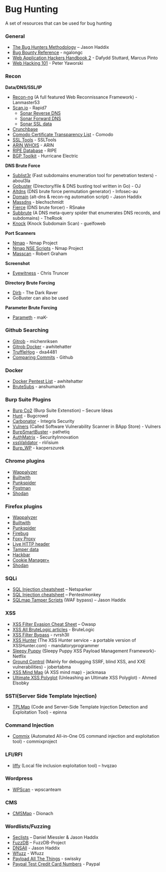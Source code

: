 # Bug Hunting

A set of resources that can be used for bug hunting

### General
* [The Bug Hunters Methodology](https://github.com/jhaddix/tbhm) – Jason Haddix
* [Bug Bounty Reference](https://github.com/ngalongc/bug-bounty-reference) - ngalongc
* [Web Application Hackers Handbook 2](https://www.amazon.com/Web-Application-Hackers-Handbook-Exploiting/dp/1118026470) - Dafydd Stuttard, Marcus Pinto
* [Web Hacking 101](https://leanpub.com/web-hacking-101) - Peter Yaworski

### Recon

**Data/DNS/SSL/IP**

* [Recon-ng](https://bitbucket.org/LaNMaSteR53/recon-ng) (A full featured Web Reconnissance Framework) - Lanmaster53
* [Scan.io](https://scans.io) - Rapid7
  * [Sonar Reverse DNS](https://scans.io/study/sonar.rdns_v2)
  * [Sonar Forward DNS](https://scans.io/study/sonar.fdns_v2)
  * [Sonar SSL data](https://scans.io/study/sonar.ssl)
* [Crunchbase](https://www.crunchbase.com/)
* [Comodo Certificate Transparency List](https://crt.sh/) - Comodo
* [SSL Tools](http://ssltools.com/) - SSLTools
* [ARIN WHOIS](https://whois.arin.net/ui/) - ARIN
* [RIPE Database](https://apps.db.ripe.net/db-web-ui/#/query) - RIPE 
* [BGP Toolkit](https://bgp.he.net/) - Hurricane Electric

**DNS Brute Force**
* [Sublist3r](https://github.com/aboul3la/Sublist3r) (Fast subdomains enumeration tool for penetration testers) - aboul3la
* [Gobuster](https://github.com/OJ/gobuster) (Directory/file & DNS busting tool written in Go) - OJ
* [Altdns](https://github.com/infosec-au/altdns) (DNS brute force permutation generator) - Infosec-au
* [Domain](https://github.com/jhaddix/domain) (alt-dns & recon-ng automation script) - Jason Haddix
* [Massdns](https://github.com/blechschmidt/massdns) - blechschmidt
* [Fierce](http://tools.kali.org/information-gathering/fierce) (DNS brute forcer) - RSnake
* [Subbrute](https://github.com/TheRook/subbrute) (A DNS meta-query spider that enumerates DNS records, and subdomains) - TheRook
* [Knock](https://github.com/guelfoweb/knock) (Knock Subdomain Scan) - guelfoweb

**Port Scanners**
 * [Nmap](https://nmap.org/download.html) - Nmap Project
 * [Nmap NSE Scripts](https://nmap.org/nsedoc/) - Nmap Project
 * [Masscan](https://github.com/robertdavidgraham/masscan) - Robert Graham

**Screenshot**
 * [Eyewitness](https://github.com/ChrisTruncer/EyeWitness) - Chris Truncer

**Directory Brute Forcing**
* [Dirb](https://tools.kali.org/web-applications/dirb) - The Dark Raver
* GoBuster can also be used

**Parameter Brute Forcing**
* [Parameth](https://github.com/maK-/parameth) - maK-

### Github Searching
* [Gitrob](https://github.com/michenriksen/gitrob) - michenriksen
* [Gitrob Docker](https://github.com/awhitehatter/gitrob-docker) - awhitehatter
* [TruffleHog](https://github.com/dxa4481/truffleHog) - dxa4481
* [Comparing Commits](https://help.github.com/articles/comparing-commits-across-time/) - Github

### Docker

* [Docker Pentest List](https://github.com/awhitehatter/docker-pentest-lists) - awhitehatter
* [BruteSubs](https://github.com/anshumanbh/brutesubs) - anshumanbh

### Burp Suite Plugins
* [Burp Co2](http://burpco2.com/) (Burp Suite Extenstion) – Secure Ideas
* [Hunt](https://github.com/bugcrowd/HUNT) - Bugcrowd
* [Carbonator](https://portswigger.net/bappstore/bapps/details/e3a26fff8e1d401dade52f3a8d42d06b) - Integris Security
* [Vulners](https://github.com/vulnersCom/burp-vulners-scanner) (Called Software Vulnerability Scanner in BApp Store) - Vulners
* [BurpSmartBuster](https://github.com/pathetiq/BurpSmartBuster) - pathetiq
* [AuthMatrix](https://github.com/SecurityInnovation/AuthMatrix) - SecurityInnovation
* [xssValidator](https://github.com/nVisium/xssValidator) - nVisium
* [Burp_WP](https://github.com/kacperszurek/burp_wp) - kacperszurek

### Chrome plugins
* [Wappalyzer](https://chrome.google.com/webstore/detail/wappalyzer/gppongmhjkpfnbhagpmjfkannfbllamg?hl=en)
* [Builtwith](https://chrome.google.com/webstore/detail/builtwith-technology-prof/dapjbgnjinbpoindlpdmhochffioedbn?hl=en)
* [Punkspider](https://chrome.google.com/webstore/detail/punkspider/ejdnmggbihgcgkgppokffmcfkhkdnlop?hl=en)
* [Postman](https://chrome.google.com/webstore/detail/postman/fhbjgbiflinjbdggehcddcbncdddomop?hl=en)
* [Shodan](https://chrome.google.com/webstore/detail/shodan/jjalcfnidlmpjhdfepjhjbhnhkbgleap?hl=en-US)

### Firefox plugins
* [Wappalyzer](https://addons.mozilla.org/en-US/firefox/addon/wappalyzer/)
* [Builtwith](https://addons.mozilla.org/En-us/firefox/addon/builtwith/)
* [Punkspider](https://addons.mozilla.org/en-US/firefox/addon/punkspider/)
* [Firebug](https://addons.mozilla.org/en-US/firefox/addon/firebug/)
* [Foxy Proxy](https://addons.mozilla.org/en-US/firefox/addon/foxyproxy-standard/)
* [Live HTTP header](https://addons.mozilla.org/en-US/firefox/addon/live-http-headers/)
* [Tamper data](https://addons.mozilla.org/en-US/firefox/addon/tamper-data/)
* [Hackbar](https://addons.mozilla.org/en-US/firefox/addon/hackbar/)
* [Cookie Manager+](https://addons.mozilla.org/en-US/firefox/addon/cookies-manager-plus/)
* [Shodan](https://addons.mozilla.org/en-US/firefox/addon/shodan-firefox-addon/)

### SQLi
* [SQL Injection cheatsheet](https://www.netsparker.com/blog/web-security/sql-injection-cheat-sheet/) – Netsparker
* [SQL Injection cheatsheet](http://pentestmonkey.net/cheat-sheet/sql-injection/mysql-sql-injection-cheat-sheet) – Pentestmonkey
* [SQLmap Tamper Scripts](https://forum.bugcrowd.com/t/sqlmap-tamper-scripts-sql-injection-and-waf-bypass/423) (WAF bypass) – Jason Haddix

### XSS
* [XSS Filter Evasion Cheat Sheet](https://www.owasp.org/index.php/XSS_Filter_Evasion_Cheat_Sheet) – Owasp
* [XSS All BruteLogic articles](https://gist.github.com/tfairane/f9b372ff9aeff61758e3eb71e7cbeba6) - BruteLogic
* [XSS Filter Bypass](https://gist.github.com/rvrsh3ll/09a8b933291f9f98e8ec) - rvrsh3ll
* [XSS Hunter](https://github.com/mandatoryprogrammer/xsshunter) (The XSS Hunter service - a portable version of XSSHunter.com) - mandatoryprogrammer
* [Sleepy Puppy](https://github.com/Netflix/sleepy-puppy) (Sleepy Puppy XSS Payload Management Framework)- Netflix
* [Ground Control](https://github.com/jobertabma/ground-control) (Mainly for debugging SSRF, blind XSS, and XXE vulnerabilities) - jobertabma
* [XSS Mind Map](https://github.com/jackmasa/XSS.png/tree/master) (A XSS mind map) - jackmasa
* [Ultimate XSS Polyglot](https://github.com/0xsobky/HackVault/wiki/Unleashing-an-Ultimate-XSS-Polyglot) (Unleashing an Ultimate XSS Polyglot) - Ahmed Elsobky

### SSTI(Server Side Template Injection)
* [TPLMap](https://github.com/epinna/tplmap) (Code and Server-Side Template Injection Detection and Exploitation Tool) - epinna

### Command Injection
* [Commix](https://github.com/commixproject/commix) (Automated All-in-One OS command injection and exploitation tool) - commixproject

### LFI/RFI
* [liffy](https://github.com/hvqzao/liffy) (Local file inclusion exploitation tool) – hvqzao

### Wordpress

* [WPScan](https://github.com/wpscanteam/wpscan) - wpscanteam

### CMS

* [CMSMap](https://github.com/Dionach/CMSmap) - Dionach

### Wordlists/Fuzzing
* [Seclists](https://github.com/danielmiessler/SecLists) – Daniel Miessler & Jason Haddix
* [FuzzDB](https://github.com/fuzzdb-project/fuzzdb) – FuzzDB-Project
* [DNSAll](https://gist.github.com/jhaddix/86a06c5dc309d08580a018c66354a056) - Jason Haddix
* [Wfuzz](https://github.com/xmendez/wfuzz/tree/master/wordlist) - Wfuzz
* [Payload All The Things](https://github.com/swisskyrepo/PayloadsAllTheThings) - swissky
* [Paypal Test Credit Card Numbers](https://www.paypalobjects.com/en_US/vhelp/paypalmanager_help/credit_card_numbers.htm) - Paypal
